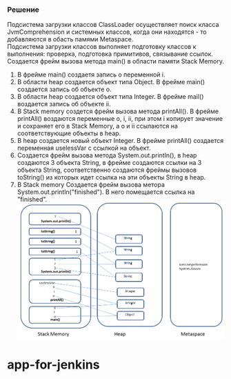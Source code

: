 ﻿### Решение  
Подсистема загрузки классов ClassLoader осуществляет поиск класса JvmComprehension и системных классов, когда они находятся - то добавляются в обасть памями Metaspace.  
Подсистема загрузки классов выполняет подготовку классов к выполнения: проверка, подготовка примитивов, связывание ссылок.  
Создается фрейм вызова метода main() в области памяти Stack Memory.  
1. В фрейме main() создаетя запись о переменной i.
2. В области heap создается объект типа Object. В фрейме main() создается запись об объекте o.
3. В области heap создается объект типа Integer. В фрейме mail() воздается запись об объекте ii.
4. В Stack memory создется фрейм вызова метода printAll(). В фрейме printAll() воздаются переменные o, i, ii, при этом i копирует значение и сохраняет его в Stack Memory, а o и ii ссылаются на соответствующие объекты в heap.
5. В heap создается новый объект Integer. В фрейме printAll() создается переменная uselessVar с ссылкой на объект.
6. Создается фрейм вызова метода System.out.println(), в heap создаются 3 объекта String, в фрейме создаются ссылки на 3 объекта String, соответственно создаются фреймы вызовов toString() из которых идет ссылка на эти объекты String в heap. 
7. В Stack memory Создается фрейм вызова метора System.out.println("finished"). В него помещается ссылка на "finished".  
![Схема](Scheme.png)
# app-for-jenkins
